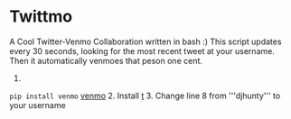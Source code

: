# Twittmo
A Cool Twitter-Venmo Collaboration written in bash :)
This script updates every 30 seconds, looking for the most recent tweet at your username. Then it automatically venmoes that peson one cent.

1.
`pip install venmo` [venmo](https://github.com/zackhsi/venmo)
2. Install [t](https://github.com/sferik/t)
3. Change line 8 from '''djhunty''' to your username
